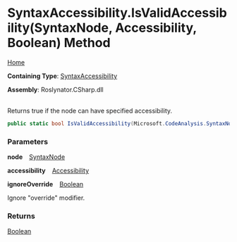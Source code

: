# SyntaxAccessibility\.IsValidAccessibility\(SyntaxNode, Accessibility, Boolean\) Method

[Home](../../../../README.md)

**Containing Type**: [SyntaxAccessibility](../README.md)

**Assembly**: Roslynator\.CSharp\.dll

\
Returns true if the node can have specified accessibility\.

```csharp
public static bool IsValidAccessibility(Microsoft.CodeAnalysis.SyntaxNode node, Microsoft.CodeAnalysis.Accessibility accessibility, bool ignoreOverride = false)
```

### Parameters

**node** &ensp; [SyntaxNode](https://docs.microsoft.com/en-us/dotnet/api/microsoft.codeanalysis.syntaxnode)

**accessibility** &ensp; [Accessibility](https://docs.microsoft.com/en-us/dotnet/api/microsoft.codeanalysis.accessibility)

**ignoreOverride** &ensp; [Boolean](https://docs.microsoft.com/en-us/dotnet/api/system.boolean)

Ignore "override" modifier\.

### Returns

[Boolean](https://docs.microsoft.com/en-us/dotnet/api/system.boolean)


